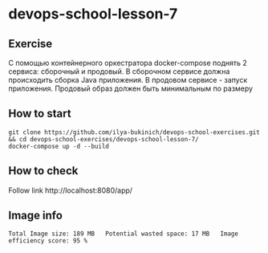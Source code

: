 # devops-school-lesson-7

## Exercise
С помощью контейнерного оркестратора docker-compose поднять 2 сервиса: сборочный и продовый. В сборочном сервисе должна происходить сборка Java приложения. В продовом сервисе - запуск приложения. Продовый образ должен быть минимальным по размеру

## How to start
`git clone https://github.com/ilya-bukinich/devops-school-exercises.git && cd devops-school-exercises/devops-school-lesson-7/`  
`docker-compose up -d --build`

## How to check
Follow link http://localhost:8080/app/

## Image info
`Total Image size: 189 MB  
Potential wasted space: 17 MB  
Image efficiency score: 95 %`
